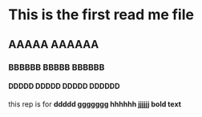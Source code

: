 # This is the first read me file
## AAAAA AAAAAA
### BBBBBB BBBBB BBBBBB
#### DDDDD DDDDD DDDDD DDDDDD

this rep is for **ddddd ggggggg hhhhhh jjjjjj bold text**
